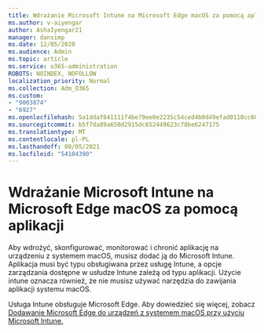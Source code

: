 ```yaml
---
title: Wdrażanie Microsoft Intune na Microsoft Edge macOS za pomocą aplikacji
ms.author: v-aiyengar
author: AshaIyengar21
manager: dansimp
ms.date: 12/05/2020
ms.audience: Admin
ms.topic: article
ms.service: o365-administration
ROBOTS: NOINDEX, NOFOLLOW
localization_priority: Normal
ms.collection: Adm_O365
ms.custom:
- "9003874"
- "6927"
ms.openlocfilehash: 5a1ddaf841111f4be79ee0e2235c54ced4b0d49efad0110cc609441db5b20800
ms.sourcegitcommit: b5f7da89a650d2915dc652449623c78be6247175
ms.translationtype: MT
ms.contentlocale: pl-PL
ms.lasthandoff: 08/05/2021
ms.locfileid: "54104390"
---
```

# <a name="use-microsoft-intune-to-deploy-microsoft-edge-to-a-macos-device"></a>Wdrażanie Microsoft Intune na Microsoft Edge macOS za pomocą aplikacji

Aby wdrożyć, skonfigurować, monitorować i chronić aplikację na urządzeniu z systemem macOS, musisz dodać ją do Microsoft Intune. Aplikacja musi być typu obsługiwana przez usługę Intune, a opcje zarządzania dostępne w usłudze Intune zależą od typu aplikacji. Użycie intune oznacza również, że nie musisz używać narzędzia do zawijania aplikacji systemu macOS.

Usługa Intune obsługuje Microsoft Edge. Aby dowiedzieć się więcej, zobacz [Dodawanie Microsoft Edge do urządzeń z systemem macOS przy użyciu Microsoft Intune.](https://go.microsoft.com/fwlink/?linkid=2134949)